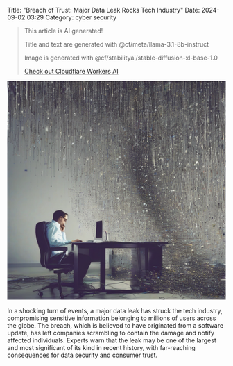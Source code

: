 Title: "Breach of Trust: Major Data Leak Rocks Tech Industry"
Date: 2024-09-02 03:29
Category: cyber security

> This article is AI generated!
> 
> Title and text are generated with @cf/meta/llama-3.1-8b-instruct
> 
> Image is generated with @cf/stabilityai/stable-diffusion-xl-base-1.0
> 
> [Check out Cloudflare Workers AI](https://developers.cloudflare.com/workers-ai/models/)


![Alt Text](images/2024-09-02-breach-of-trust-major-data-leak-rocks-tech-industry.png)

In a shocking turn of events, a major data leak has struck the tech industry, compromising sensitive information belonging to millions of users across the globe. The breach, which is believed to have originated from a software update, has left companies scrambling to contain the damage and notify affected individuals. Experts warn that the leak may be one of the largest and most significant of its kind in recent history, with far-reaching consequences for data security and consumer trust.